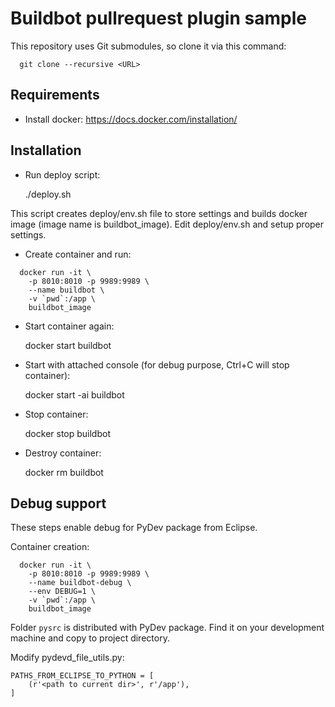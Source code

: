 Buildbot pullrequest plugin sample
==================================


This repository uses Git submodules, so clone it via this command:

```
  git clone --recursive <URL>
```


Requirements
------------

* Install docker: https://docs.docker.com/installation/


Installation
------------

* Run deploy script:

  ./deploy.sh

This script creates deploy/env.sh file to store settings and builds docker image (image name is buildbot_image).
Edit deploy/env.sh and setup proper settings.

* Create container and run:

```
  docker run -it \
    -p 8010:8010 -p 9989:9989 \
    --name buildbot \
    -v `pwd`:/app \
    buildbot_image
```

* Start container again:

  docker start buildbot

* Start with attached console (for debug purpose, Ctrl+C will stop container):

  docker start -ai buildbot

* Stop container:

  docker stop buildbot

* Destroy container:

  docker rm buildbot


Debug support
-------------

These steps enable debug for PyDev package from Eclipse.

Container creation:

```
  docker run -it \
    -p 8010:8010 -p 9989:9989 \
    --name buildbot-debug \
    --env DEBUG=1 \
    -v `pwd`:/app \
    buildbot_image
```

Folder `pysrc` is distributed with PyDev package. Find it on your development machine and copy to project directory.

Modify pydevd_file_utils.py:

```
PATHS_FROM_ECLIPSE_TO_PYTHON = [
    (r'<path to current dir>', r'/app'),
]
```
